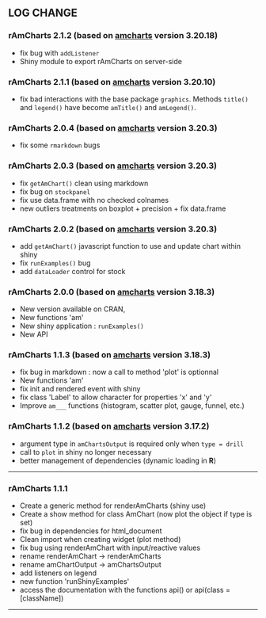 ## LOG CHANGE

### rAmCharts 2.1.2 (based on [amcharts][amcharts_url] version **3.20.18**)

  * fix bug with ``addListener``
  * Shiny module to export rAmCharts on server-side
  
### rAmCharts 2.1.1 (based on [amcharts][amcharts_url] version **3.20.10**)

  * fix bad interactions with the base package ``graphics``. Methods ``title()`` and ``legend()`` have become ``amTitle()`` and ``amLegend()``.
  
### rAmCharts 2.0.4 (based on [amcharts][amcharts_url] version **3.20.3**)

  * fix some ``rmarkdown`` bugs
  
### rAmCharts 2.0.3 (based on [amcharts][amcharts_url] version **3.20.3**)

  * fix ``getAmChart()`` clean using markdown
  * fix bug on ``stockpanel``
  * fix use data.frame with no checked colnames
  * new outliers treatments on boxplot + precision + fix data.frame
  
### rAmCharts 2.0.2 (based on [amcharts][amcharts_url] version **3.20.3**)

  * add ``getAmChart()`` javascript function to use and update chart within shiny
  * fix ``runExamples()`` bug
  * add ``dataLoader`` control for stock
  
### rAmCharts 2.0.0 (based on [amcharts][amcharts_url] version **3.18.3**)

  * New version available on CRAN, 
  * New functions 'am'
  * New shiny application : ``runExamples()``
  * New API

### rAmCharts 1.1.3 (based on [amcharts][amcharts_url] version **3.18.3**)

  * fix bug in markdown : now a call to method 'plot' is optionnal
  * New functions 'am'
  * fix init and rendered event with shiny
  * fix class 'Label' to allow character for properties 'x' and 'y'
  * Improve `am___` functions (histogram, scatter plot, gauge, funnel, etc.)

### rAmCharts 1.1.2 (based on [amcharts][amcharts_url] version **3.17.2**)
  
  * argument type in `amChartsOutput` is required only when `type = drill`
  * call to `plot` in shiny no longer necessary
  * better management of dependencies (dynamic loading in __R__)
  
[amcharts_url]: http://www.amcharts.com

---

### rAmCharts 1.1.1
  
  * Create a generic method for renderAmCharts (shiny use)
  * Create a show method for class AmChart (now plot the object if type is set)
  * fix bug in dependencies for html_document
  * Clean import when creating widget (plot method)
  * fix bug using renderAmChart with input/reactive values
  * rename renderAmChart -> renderAmCharts
  * rename amChartOutput -> amChartsOutput
  * add listeners on legend
  * new function 'runShinyExamples'
  * access the documentation with the functions api() or api(class = [className])
  
---

